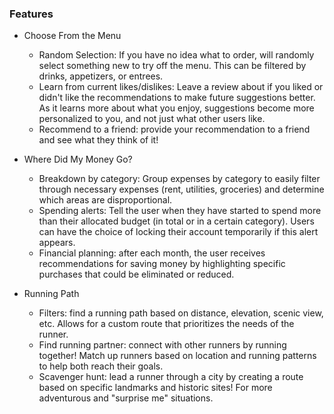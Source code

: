 ### **Features**

- Choose From the Menu

  - Random Selection: If you have no idea what to order, will randomly select something new to try off the menu. This can be filtered by drinks, appetizers, or entrees.
  - Learn from current likes/dislikes: Leave a review about if you liked or didn't like the recommendations to make future suggestions better. As it learns more about what you enjoy, suggestions become more personalized to you, and not just what other users like.
  - Recommend to a friend: provide your recommendation to a friend and see what they think of it!

- Where Did My Money Go?

  - Breakdown by category: Group expenses by category to easily filter through necessary expenses (rent, utilities, groceries) and determine which areas are disproportional.
  - Spending alerts: Tell the user when they have started to spend more than their allocated budget (in total or in a certain category). Users can have the choice of locking their account temporarily if this alert appears.
  - Financial planning: after each month, the user receives recommendations for saving money by highlighting specific purchases that could be eliminated or reduced.

- Running Path
  - Filters: find a running path based on distance, elevation, scenic view, etc. Allows for a custom route that prioritizes the needs of the runner.
  - Find running partner: connect with other runners by running together! Match up runners based on location and running patterns to help both reach their goals.
  - Scavenger hunt: lead a runner through a city by creating a route based on specific landmarks and historic sites! For more adventurous and "surprise me" situations.
